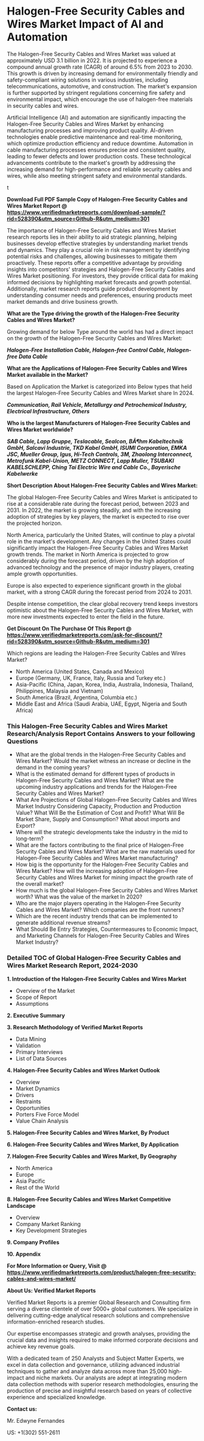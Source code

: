 <meta name="title" content="Global Halogen-Free Security Cables and Wires Market Impact of AI and Automation"><meta name="description" content="The Halogen-Free Security Cables and Wires Market was valued at approximately USD 3.1 billion in 2022. It is projected to experience a compound annual growth rate (CAG"><meta name="title" content="Halogen-Free Security Cables and Wires Market Size, Share, Scope, Trends, Growth, Opportunities, Analysis, Forecast"><h1>Halogen-Free Security Cables and Wires Market Impact of AI and Automation</h1><p>The Halogen-Free Security Cables and Wires Market was valued at approximately USD 3.1 billion in 2022. It is projected to experience a compound annual growth rate (CAGR) of around 6.5% from 2023 to 2030. This growth is driven by increasing demand for environmentally friendly and safety-compliant wiring solutions in various industries, including telecommunications, automotive, and construction. The market's expansion is further supported by stringent regulations concerning fire safety and environmental impact, which encourage the use of halogen-free materials in security cables and wires.</p><p>Artificial Intelligence (AI) and automation are significantly impacting the Halogen-Free Security Cables and Wires Market by enhancing manufacturing processes and improving product quality. AI-driven technologies enable predictive maintenance and real-time monitoring, which optimize production efficiency and reduce downtime. Automation in cable manufacturing processes ensures precise and consistent quality, leading to fewer defects and lower production costs. These technological advancements contribute to the market's growth by addressing the increasing demand for high-performance and reliable security cables and wires, while also meeting stringent safety and environmental standards.</p>t</p><p id="" class=""><strong>Download Full PDF Sample Copy of Halogen-Free Security Cables and Wires Market Report @ <a href="https://www.verifiedmarketreports.com/download-sample/?rid=528390&utm_source=Github-R&utm_medium=301" target="_blank">https://www.verifiedmarketreports.com/download-sample/?rid=528390&utm_source=Github-R&utm_medium=301</a></strong></p><p>The importance of&nbsp;Halogen-Free Security Cables and Wires Market research reports lies in their ability to aid strategic planning, helping businesses develop effective strategies by understanding market trends and dynamics. They play a crucial role in risk management by identifying potential risks and challenges, allowing businesses to mitigate them proactively. These reports offer a competitive advantage by providing insights into competitors' strategies and Halogen-Free Security Cables and Wires Market positioning. For investors, they provide critical data for making informed decisions by highlighting market forecasts and growth potential. Additionally, market research reports guide product development by understanding consumer needs and preferences, ensuring products meet market demands and drive business growth.</p><p><strong>What are the&nbsp;Type driving the growth of the Halogen-Free Security Cables and Wires Market?</strong></p><p id="" class="">Growing demand for below Type around the world has had a direct impact on the growth of the Halogen-Free Security Cables and Wires Market:</p><em><strong>Halogen-Free Installation Cable, Halogen-free Control Cable, Halogen-free Data Cable</strong></em></p><strong>What are the&nbsp;Applications&nbsp;of Halogen-Free Security Cables and Wires Market available in the Market?</strong></p><p id="" class="">Based on Application the Market is categorized into Below types that held the largest Halogen-Free Security Cables and Wires Market share In 2024.</p><em><strong>Communication, Rail Vehicle, Metallurgy and Petrochemical Industry, Electrical Infrastructure, Others</strong></em></p><strong>Who is the largest Manufacturers of Halogen-Free Security Cables and Wires Market worldwide?</strong></p><p><em><strong>SAB Cable, Lapp Gruppe, Teslacable, Sealcon, BÃ¶hm Kabeltechnik GmbH, Salcavi Industrie, TKD Kabel GmbH, ISUMI Corporation, EMKA JSC, Mueller Group, Igus, Hi-Tech Controls, 3M, Zhaolong Interconnect, Metrofunk Kabel-Union, METZ CONNECT, Lapp Muller, TSUBAKI KABELSCHLEPP, Ching Tai Electric Wire and Cable Co., Bayerische Kabelwerke</strong></em></p><p id="" class=""><strong>Short Description About Halogen-Free Security Cables and Wires Market:</strong></p><p>The global Halogen-Free Security Cables and Wires Market is anticipated to rise at a considerable rate during the forecast period, between 2023 and 2031. In 2022, the market is growing steadily, and with the increasing adoption of strategies by key players, the market is expected to rise over the projected horizon.</p><p>North America, particularly the United States, will continue to play a pivotal role in the market's development. Any changes in the United States could significantly impact the Halogen-Free Security Cables and Wires Market growth trends. The market in North America is projected to grow considerably during the forecast period, driven by the high adoption of advanced technology and the presence of major industry players, creating ample growth opportunities.</p><p>Europe is also expected to experience significant growth in the global market, with a strong CAGR during the forecast period from 2024 to 2031.</p><p>Despite intense competition, the clear global recovery trend keeps investors optimistic about the Halogen-Free Security Cables and Wires Market, with more new investments expected to enter the field in the future.</p><p id="" class=""><strong>Get Discount On The Purchase Of This Report @ <a href="https://www.verifiedmarketreports.com/ask-for-discount/?rid=528390&utm_source=Github-R&utm_medium=301" target="_blank">https://www.verifiedmarketreports.com/ask-for-discount/?rid=528390&utm_source=Github-R&utm_medium=301</a></strong></p>Which regions are leading the Halogen-Free Security Cables and Wires Market?</p><ul><li>North America (United States, Canada and Mexico)</li><li>Europe (Germany, UK, France, Italy, Russia and Turkey etc.)</li><li>Asia-Pacific (China, Japan, Korea, India, Australia, Indonesia, Thailand, Philippines, Malaysia and Vietnam)</li><li>South America (Brazil, Argentina, Columbia etc.)</li><li>Middle East and Africa (Saudi Arabia, UAE, Egypt, Nigeria and South Africa)</li></ul><h3 id="" class="">This Halogen-Free Security Cables and Wires Market Research/Analysis Report Contains Answers to your following Questions</h3><ul><li>What are the global trends in the Halogen-Free Security Cables and Wires Market? Would the market witness an increase or decline in the demand in the coming years?</li><li>What is the estimated demand for different types of products in Halogen-Free Security Cables and Wires Market? What are the upcoming industry applications and trends for the Halogen-Free Security Cables and Wires Market?</li><li>What Are Projections of Global Halogen-Free Security Cables and Wires Market Industry Considering Capacity, Production and Production Value? What Will Be the Estimation of Cost and Profit? What Will Be Market Share, Supply and Consumption? What about imports and Export?</li><li>Where will the strategic developments take the industry in the mid to long-term?</li><li>What are the factors contributing to the final price of Halogen-Free Security Cables and Wires Market? What are the raw materials used for Halogen-Free Security Cables and Wires Market manufacturing?</li><li>How big is the opportunity for the Halogen-Free Security Cables and Wires Market? How will the increasing adoption of Halogen-Free Security Cables and Wires Market for mining impact the growth rate of the overall market?</li><li>How much is the global Halogen-Free Security Cables and Wires Market worth? What was the value of the market In 2020?</li><li>Who are the major players operating in the Halogen-Free Security Cables and Wires Market? Which companies are the front runners?</li><li>Which are the recent industry trends that can be implemented to generate additional revenue streams?</li><li>What Should Be Entry Strategies, Countermeasures to Economic Impact, and Marketing Channels for Halogen-Free Security Cables and Wires Market Industry?</li></ul><h3 id="" class="">Detailed TOC of Global Halogen-Free Security Cables and Wires Market Research Report, 2024-2030</h3><p id="" class=""><strong>1. Introduction of the Halogen-Free Security Cables and Wires Market</strong></p><ul><li>Overview of the Market</li><li>Scope of Report</li><li>Assumptions</li></ul><p id="" class=""><strong>2. Executive Summary</strong></p><p id="" class=""><strong>3. Research Methodology of Verified Market Reports</strong></p><ul><li>Data Mining</li><li>Validation</li><li>Primary Interviews</li><li>List of Data Sources</li></ul><p id="" class=""><strong>4. Halogen-Free Security Cables and Wires Market Outlook</strong></p><ul><li>Overview</li><li>Market Dynamics</li><li>Drivers</li><li>Restraints</li><li>Opportunities</li><li>Porters Five Force Model</li><li>Value Chain Analysis</li></ul><p id="" class=""><strong>5. Halogen-Free Security Cables and Wires Market, By Product</strong></p><p id="" class=""><strong>6. Halogen-Free Security Cables and Wires Market, By Application</strong></p><p id="" class=""><strong>7. Halogen-Free Security Cables and Wires Market, By Geography</strong></p><ul><li>North America</li><li>Europe</li><li>Asia Pacific</li><li>Rest of the World</li></ul><p id="" class=""><strong>8. Halogen-Free Security Cables and Wires Market Competitive Landscape</strong></p><ul><li>Overview</li><li>Company Market Ranking</li><li>Key Development Strategies</li></ul><p id="" class=""><strong>9. Company Profiles</strong></p><p id="" class=""><strong>10. Appendix</strong></p><p id="" class=""><strong>For More Information or Query, Visit @ <a href="https://www.verifiedmarketreports.com/product/halogen-free-security-cables-and-wires-market/" target="_blank">https://www.verifiedmarketreports.com/product/halogen-free-security-cables-and-wires-market/</a></strong></p><p id="" class=""><strong>About Us: Verified Market Reports</strong></p><p id="" class="">Verified Market Reports is a premier Global Research and Consulting firm serving a diverse clientele of over 5000+ global customers. We specialize in delivering cutting-edge analytical research solutions and comprehensive information-enriched research studies.</p><p id="" class="">Our expertise encompasses strategic and growth analyses, providing the crucial data and insights required to make informed corporate decisions and achieve key revenue goals.</p><p id="" class="">With a dedicated team of 250 Analysts and Subject Matter Experts, we excel in data collection and governance, utilizing advanced industrial techniques to gather and analyze data across more than 25,000 high-impact and niche markets. Our analysts are adept at integrating modern data collection methods with superior research methodologies, ensuring the production of precise and insightful research based on years of collective experience and specialized knowledge.</p><p id="" class=""><strong>Contact us:</strong></p><p id="" class="">Mr. Edwyne Fernandes</p><p id="" class="">US: +1(302) 551-2611</p>